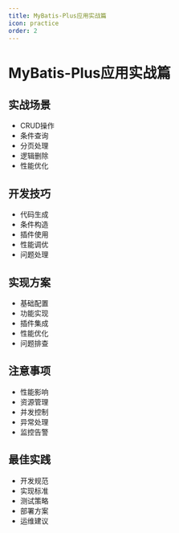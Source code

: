 ```yaml
---
title: MyBatis-Plus应用实战篇
icon: practice
order: 2
---
```


# MyBatis-Plus应用实战篇

## 实战场景
- CRUD操作
- 条件查询
- 分页处理
- 逻辑删除
- 性能优化

## 开发技巧
- 代码生成
- 条件构造
- 插件使用
- 性能调优
- 问题处理

## 实现方案
- 基础配置
- 功能实现
- 插件集成
- 性能优化
- 问题排查

## 注意事项
- 性能影响
- 资源管理
- 并发控制
- 异常处理
- 监控告警

## 最佳实践
- 开发规范
- 实现标准
- 测试策略
- 部署方案
- 运维建议
